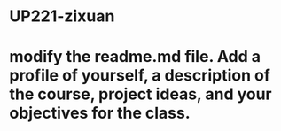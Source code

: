 # UP221-zixuan
# modify the readme.md file. Add a profile of yourself, a description of the course, project ideas, and your objectives for the class.
